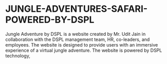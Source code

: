 # JUNGLE-ADVENTURES-SAFARI-POWERED-BY-DSPL
Jungle Adventure by DSPL is a website created by Mr. Udit Jain in collaboration with the DSPL management team, HR, co-leaders, and employees. The website is designed to provide users with an immersive experience of a virtual jungle adventure. The website is powered by DSPL technology, 
